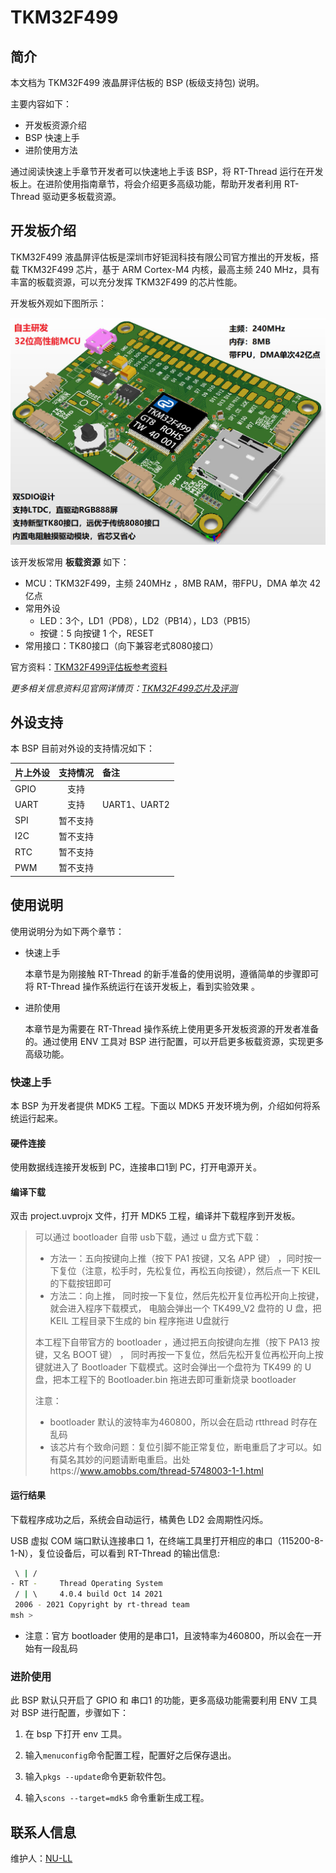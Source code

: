 # TKM32F499

## 简介

本文档为 TKM32F499 液晶屏评估板的 BSP (板级支持包) 说明。

主要内容如下：

- 开发板资源介绍
- BSP 快速上手
- 进阶使用方法

通过阅读快速上手章节开发者可以快速地上手该 BSP，将 RT-Thread 运行在开发板上。在进阶使用指南章节，将会介绍更多高级功能，帮助开发者利用 RT-Thread 驱动更多板载资源。

## 开发板介绍

TKM32F499 液晶屏评估板是深圳市好钜润科技有限公司官方推出的开发板，搭载 TKM32F499 芯片，基于 ARM Cortex-M4 内核，最高主频 240 MHz，具有丰富的板载资源，可以充分发挥 TKM32F499 的芯片性能。

开发板外观如下图所示：

![board](figures/board.jpg)

该开发板常用 **板载资源** 如下：

- MCU：TKM32F499，主频 240MHz ，8MB RAM，带FPU，DMA 单次 42 亿点
- 常用外设
  - LED：3个，LD1（PD8），LD2（PB14），LD3（PB15）
  - 按键：5 向按键 1 个，RESET
- 常用接口：TK80接口（向下兼容老式8080接口）

官方资料：[TKM32F499评估板参考资料](http://hjrkj.com/companyfile/1.html)

*更多相关信息资料见官网详情页：[TKM32F499芯片及评测](http://hjrkj.com/product/13.html)*

## 外设支持

本 BSP 目前对外设的支持情况如下：

| **片上外设** | **支持情况** | **备注**     |
| :----------- | :----------: | :----------- |
| GPIO         |     支持     |              |
| UART         |     支持     | UART1、UART2 |
| SPI          |   暂不支持   |              |
| I2C          |   暂不支持   |              |
| RTC          |   暂不支持   |              |
| PWM          |   暂不支持   |              |

## 使用说明

使用说明分为如下两个章节：

- 快速上手

  本章节是为刚接触 RT-Thread 的新手准备的使用说明，遵循简单的步骤即可将 RT-Thread 操作系统运行在该开发板上，看到实验效果 。

- 进阶使用

  本章节是为需要在 RT-Thread 操作系统上使用更多开发板资源的开发者准备的。通过使用 ENV 工具对 BSP 进行配置，可以开启更多板载资源，实现更多高级功能。


### 快速上手

本 BSP 为开发者提供 MDK5 工程。下面以 MDK5 开发环境为例，介绍如何将系统运行起来。

#### 硬件连接

使用数据线连接开发板到 PC，连接串口1到 PC，打开电源开关。

#### 编译下载

双击 project.uvprojx 文件，打开 MDK5 工程，编译并下载程序到开发板。

> 可以通过 bootloader 自带 usb下载，通过 u 盘方式下载：
>
> * 方法一：五向按键向上推（按下 PA1 按键，又名 APP 键） ，同时按一下复位（注意，松手时，先松复位，再松五向按键），然后点一下 KEIL 的下载按钮即可
> * 方法二：向上推， 同时按一下复位，然后先松开复位再松开向上按键， 就会进入程序下载模式， 电脑会弹出一个 TK499_V2 盘符的 U 盘，把 KEIL 工程目录下生成的 bin 程序拖进 U盘就行  
>
> 本工程下自带官方的 bootloader ，通过把五向按键向左推（按下 PA13 按键，又名 BOOT 键） ， 同时再按一下复位，然后先松开复位再松开向上按键就进入了 Bootloader 下载模式。这时会弹出一个盘符为 TK499 的 U 盘，把本工程下的 Bootloader.bin 拖进去即可重新烧录 bootloader
>
> 注意：
>
> * bootloader 默认的波特率为460800，所以会在启动 rtthread 时存在乱码
> * 该芯片有个致命问题：复位引脚不能正常复位，断电重启了才可以。如有莫名其妙的问题请断电重启。出处https://www.amobbs.com/thread-5748003-1-1.html

#### 运行结果

下载程序成功之后，系统会自动运行，橘黄色 LD2 会周期性闪烁。

USB 虚拟 COM 端口默认连接串口 1，在终端工具里打开相应的串口（115200-8-1-N），复位设备后，可以看到 RT-Thread 的输出信息:

```bash
 \ | /
- RT -     Thread Operating System
 / | \     4.0.4 build Oct 14 2021
 2006 - 2021 Copyright by rt-thread team
msh >
```

* 注意：官方 bootloader 使用的是串口1，且波特率为460800，所以会在一开始有一段乱码

### 进阶使用

此 BSP 默认只开启了 GPIO 和 串口1 的功能，更多高级功能需要利用 ENV 工具对 BSP 进行配置，步骤如下：

1. 在 bsp 下打开 env 工具。

2. 输入`menuconfig`命令配置工程，配置好之后保存退出。

3. 输入`pkgs --update`命令更新软件包。

4. 输入`scons --target=mdk5` 命令重新生成工程。


## 联系人信息

维护人：[NU-LL](https://github.com/NU-LL)
